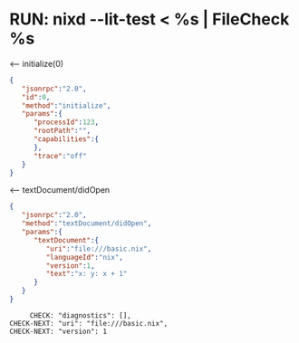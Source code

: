 # RUN: nixd --lit-test < %s | FileCheck %s

<-- initialize(0)

```json
{
   "jsonrpc":"2.0",
   "id":0,
   "method":"initialize",
   "params":{
      "processId":123,
      "rootPath":"",
      "capabilities":{
      },
      "trace":"off"
   }
}
```


<-- textDocument/didOpen

```json
{
   "jsonrpc":"2.0",
   "method":"textDocument/didOpen",
   "params":{
      "textDocument":{
         "uri":"file:///basic.nix",
         "languageId":"nix",
         "version":1,
         "text":"x: y: x + 1"
      }
   }
}
```

```
     CHECK: "diagnostics": [],
CHECK-NEXT: "uri": "file:///basic.nix",
CHECK-NEXT: "version": 1
```
